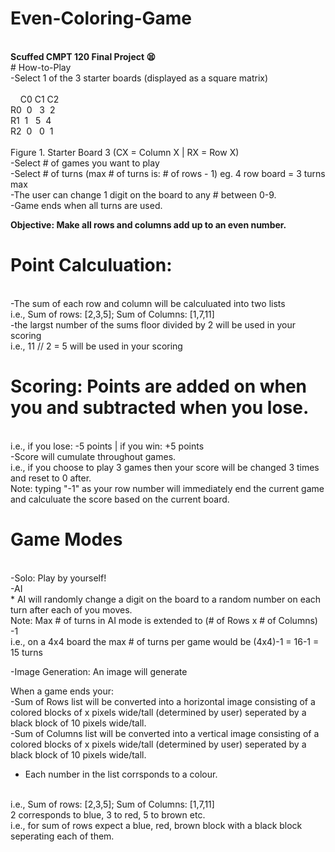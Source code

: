 # Even-Coloring-Game 
<br>
<b> Scuffed CMPT 120 Final Project 😫 </b> 
<br>
# How-to-Play 
<br> 
-Select 1 of the 3 starter boards (displayed as a square matrix)
<br>
 <br>&nbsp;&nbsp;&nbsp;&nbsp;C0    C1    C2 <br> 
R0&nbsp; 0 &nbsp; 3 &nbsp;2 <br>
R1&nbsp; 1 &nbsp; 5 &nbsp;4 <br>
R2&nbsp; 0 &nbsp; 0 &nbsp;1 <br> 
<br> 
Figure 1. Starter Board 3 (CX = Column X | RX = Row X)
<br> 
-Select # of games you want to play
<br>
-Select # of turns (max # of turns is: # of rows - 1) eg. 4 row board = 3 turns max
<br>
-The user can change 1 digit on the board to any # between 0-9.
<br>
-Game ends when all turns are used.
<br>

<b> Objective: Make all rows and columns add up to an even number. </b> 
<br> 

# Point Calculuation: 
<br>
-The sum of each row and column will be calculuated into two lists
<br>
i.e., Sum of rows: [2,3,5]; Sum of Columns: [1,7,11]
<br>
-the largst number of the sums floor divided by 2 will be used in your scoring
<br>
i.e., 11 // 2 = 5 will be used in your scoring
<br>

# Scoring: Points are added on when you and subtracted when you lose.
<br>
i.e., if you lose: -5 points | if you win: +5 points
<br>
-Score will cumulate throughout games.
<br>
i.e., if you choose to play 3 games then your score will be changed 3 times and reset to 0 after.
<br>
Note: typing "-1" as your row number will immediately end the current game and calculuate the score based on the current board.
<br>

# Game Modes
<br>
-Solo: Play by yourself!
<br> 
-AI
<br>
* AI will randomly change a digit on the board to a random number on each turn after each of you moves.
<br>
Note: Max # of turns in AI mode is extended to (# of Rows x # of Columns) -1
<br>
i.e., on a 4x4 board the max # of turns per game would be (4x4)-1 = 16-1 = 15 turns
<br>

-Image Generation: An image will generate 
<br>

When a game ends your:
<br>
-Sum of Rows list will be converted into a horizontal image consisting of a colored blocks of x pixels wide/tall (determined by user) seperated by a black block of 10 pixels wide/tall.
<br> 
-Sum of Columns list will be converted into a vertical image consisting of a colored blocks of x pixels wide/tall (determined by user) seperated by a black block of 10 pixels wide/tall.
<br>
* Each number in the list corrsponds to a colour.
<br>
i.e., Sum of rows: [2,3,5]; Sum of Columns: [1,7,11]
<br>
2 corresponds to blue, 3 to red, 5 to brown etc.
<br>
i.e., for sum of rows expect a blue, red, brown block with a black block seperating each of them. 



